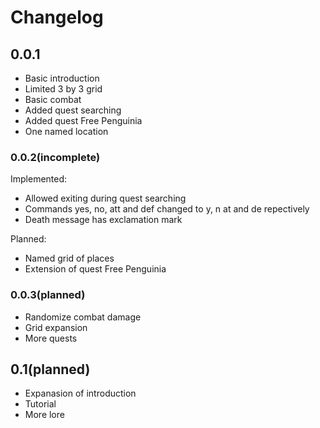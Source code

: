 # Changelog

## 0.0.1

- Basic introduction
- Limited 3 by 3 grid
- Basic combat
- Added quest searching
- Added quest Free Penguinia
- One named location

### 0.0.2(incomplete)

Implemented:

- Allowed exiting during quest searching
- Commands yes, no, att and def changed to y, n at and de repectively
- Death message has exclamation mark

Planned:

- Named grid of places
- Extension of quest Free Penguinia

### 0.0.3(planned)

- Randomize combat damage
- Grid expansion
- More quests

## 0.1(planned)

- Expanasion of introduction
- Tutorial
- More lore

